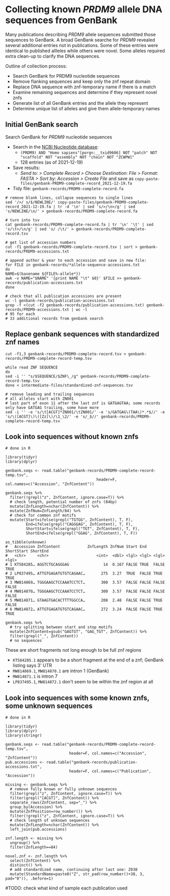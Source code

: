 # Collecting known _PRDM9_ allele DNA sequences from GenBank
Many publications describing _PRDM9_ allele sequences submitted those sequences to GenBank. A broad GenBank searche for _PRDM9_ revealed several additional entries not in publications. Some of these entries were identical to published allleles while others were novel. Some alleles required extra clean-up to clarify the DNA sequences.

Outline of collection process:
- Search GenBank for PRDM9 nucleotide sequences
- Remove flanking sequences and keep only the znf repeat domain
- Replace DNA sequence with znf-temporary name if there is a match
- Examine remaining sequences and determine if they represent novel znfs
- Generate list of all GenBank entries and the allele they represent
- Determine unique list of alleles and give them allele-temporary names

## Initial GenBank search
Search GenBank for _PRDM9_ nucleotide sequences
- Search in the [NCBI Nucleotide database](https://www.ncbi.nlm.nih.gov/nucleotide/):
    - `(PRDM9) AND "Homo sapiens"[porgn:__txid9606] NOT "patch" NOT "scaffold" NOT "assembly" NOT "chain" NOT "ZCWPW1"`
    - 128 entries (as of 2021-12-19)
- Save results:
    - _Send to: > Complete Record > Choose Destination: File > Format: FASTA > Sort by: Accession > Create File_ and save as `copy-paste-files/genbank-PRDM9-complete-record_2021-12-19.fa`
- Tidy file: `genbank-records/PRDM9-complete-record.fa`
```
# remove blank lines, collapse sequences to single lines
sed '/>/ s/$/NEWLINE/' copy-paste-files/genbank-PRDM9-complete-record_2021-12-19.fa | tr -d '\n' | sed 's/>/\n>/g' | sed 's/NEWLINE/\n/' > genbank-records/PRDM9-complete-record.fa

# turn into tsv
cat genbank-records/PRDM9-complete-record.fa | tr '\n' '\t' | sed 's/\t>/\n/g' | sed 's/ /\t/' > genbank-records/PRDM9-complete-record.tsv

# get list of accession numbers
cut -f1 genbank-records/PRDM9-complete-record.tsv | sort > genbank-records/PRDM9-accessions.txt

# append author & year to each accession and save in new file:
for FILE in genbank-records/*allele-sequence-accessions.txt
do
NAME=$(basename ${FILE%-allele*})
awk -v NAME="$NAME" '{print NAME "\t" $0}' $FILE >> genbank-records/publication-accessions.txt
done

# check that all publication accessions are present
wc -l genbank-records/publication-accessions.txt
grep -f <(cut -f2 genbank-records/publication-accessions.txt) genbank-records/PRDM9-accessions.txt | wc -l
# 95 for each
# 33 additional records from genbank search
```

## Replace genbank sequences with standardized znf names
```
cut -f1,3 genbank-records/PRDM9-complete-record.tsv > genbank-records/PRDM9-complete-record-temp.tsv 

while read ZNF SEQUENCE
do
sed -i '' "s/$SEQUENCE/$ZNF\_/g" genbank-records/PRDM9-complete-record-temp.tsv
done < intermediate-files/standardized-znf-sequences.tsv

# remove leading and trailing sequences
# all alleles start with ZN001
# last part of exon 11 after the last znf is GATGAGTAA; some records only have GATGAG trailing, some have more
sed -i '' -e 's/\t[ACGT]*ZN001/\tZN001/' -e 's/GATGAG\(TAA\)*.*$//' -e 's/\([ACGT]\)\([Zz]\)/\1_\2/' -e 's/_$//' genbank-records/PRDM9-complete-record-temp.tsv
```

## Look into sequences without known znfs
```
# done in R

library(tidyr)
library(dplyr)

genbank.seqs <- read.table("genbank-records/PRDM9-complete-record-temp.tsv", 
                                        header=F, col.names=c("Accession", "ZnfContent"))

genbank.seqs %>%
  filter(!grepl("z", ZnfContent, ignore.case=T)) %>%
  # check length, potential number of znfs (84bp)
  mutate(ZnfLength=nchar(ZnfContent)) %>%
  mutate(ZnfNum=ZnfLength/84) %>%
  # check for common znf motifs
  mutate(Start=ifelse(grepl("TGTGG", ZnfContent), T, F),
         End=ifelse(grepl("CAGGGAG", ZnfContent), T, F),
         ShortStart=ifelse(grepl("TGT", ZnfContent), T, F),
         ShortEnd=ifelse(grepl("GGAG", ZnfContent), T, F))
  
as_tibble(unknown)
#   Accession ZnfContent            ZnfLength ZnfNum Start End   ShortStart ShortEnd
#   <chr>     <chr>                     <int>  <dbl> <lgl> <lgl> <lgl>      <lgl>   
# 1 KT584285… AGGTCTGCAGGGAG               14  0.167 FALSE TRUE  FALSE      TRUE    
# 2 LP837495… ATTGTGAGATGTGTCAGAAC…       275  3.27  TRUE  FALSE TRUE       TRUE    
# 3 MW814869… TGGGAAGCTCCAAATCCTCT…       300  3.57  FALSE FALSE FALSE      FALSE   
# 4 MW814870… TGGGAAGCTCCAAATCCTCT…       300  3.57  FALSE FALSE FALSE      FALSE   
# 5 MW814871… GTAAGTGACACTTTTGGCCA…       208  2.48  FALSE FALSE TRUE       FALSE   
# 6 MW814872… ATTGTGAGATGTGTCAGAAC…       272  3.24  FALSE FALSE TRUE       TRUE    

genbank.seqs %>%
  # try splitting between start and stop motifs
  mutate(ZnfContent=gsub("GAGTGT", "GAG_TGT", ZnfContent)) %>%
  filter(grepl("_", ZnfContent))
  # no sequences
```
These are short fragments not long enough to be full znf regions
- `KT584285.1` appears to be a short fragment at the end of a znf; GenBank listing says 3' UTR
- `MW814869.1`, `MW814870.1` are intron 1 (GenBank)
- `MW814871.1` is intron 7
- `LP837495.1`, `MW814872.1` don't seem to be within the znf region at all

## Look into sequences with some known znfs, some unknown sequences
```
# done in R

library(tidyr)
library(dplyr)
library(stringr)

genbank.seqs <- read.table("genbank-records/PRDM9-complete-record-temp.tsv", 
                            header=F, col.names=c("Accession", "ZnfContent"))
pub.accessions <- read.table("genbank-records/publication-accessions.txt",
                            header=F, col.names=c("Publication", "Accession"))

missing <- genbank.seqs %>%
  # remove fully known or fully unknown sequences
  filter(grepl("z", ZnfContent, ignore.case=T)) %>%
  filter(grepl("[ACGT]", ZnfContent)) %>%
  separate_rows(ZnfContent, sep="_") %>%
  group_by(Accession) %>%
  mutate(ZnfPosition=row_number()) %>%
  filter(!grepl("z", ZnfContent, ignore.case=T)) %>%
  # check length of unknown sequences
  mutate(ZnfLength=nchar(ZnfContent)) %>%
  left_join(pub.accessions)

znf.length <- missing %>%
  ungroup() %>%
  filter(ZnfLength==84)

novel.znf <- znf.length %>%
  select(ZnfContent) %>%
  distinct() %>%
  # add standardized name, continuing after last one: Z038
  mutate(StandardName=paste0("Z", str_pad(row_number()+38, 3, pad="0")), .before=1)
```

#TODO: check what kind of sample each publication used
